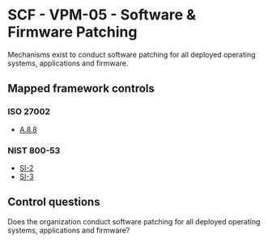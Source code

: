 # SCF - VPM-05 - Software & Firmware Patching
Mechanisms exist to conduct software patching for all deployed operating systems, applications and firmware.
## Mapped framework controls
### ISO 27002
- [A.8.8](../iso27002/a-8.md#a88)
  
### NIST 800-53
- [SI-2](../nist80053/si-2.md)
- [SI-3](../nist80053/si-3.md)
  
## Control questions
Does the organization conduct software patching for all deployed operating systems, applications and firmware?
  